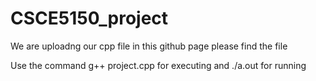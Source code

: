 # CSCE5150_project

We are uploadng our cpp file in this github page please find the file

Use the command g++ project.cpp for executing and ./a.out for running

